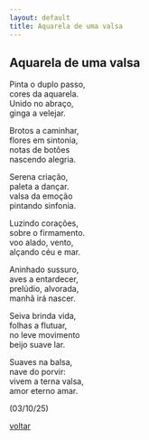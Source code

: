 ```yaml
---
layout: default
title: Aquarela de uma valsa
--- 
```


## Aquarela de uma valsa

Pinta o duplo passo,  
cores da aquarela.  
Unido no abraço,  
ginga a velejar.

Brotos a caminhar,  
flores em sintonia,  
notas de botões  
nascendo alegria.

Serena criação,  
paleta a dançar.  
valsa da emoção  
pintando sinfonia.

Luzindo corações,  
sobre o firmamento.  
voo alado, vento,  
alçando céu e mar.

Aninhado sussuro,   
aves a entardecer,  
prelúdio, alvorada,  
manhã irá nascer.

Seiva brinda vida,  
folhas a flutuar,  
no leve movimento  
beijo suave lar.

Suaves na balsa,  
nave do porvir:  
vivem a terna valsa,  
amor eterno amar.

(03/10/25)

[voltar](./)